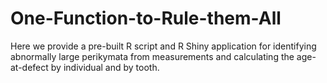 # One-Function-to-Rule-them-All
Here we provide a pre-built R script and R Shiny application for identifying abnormally large perikymata from measurements and calculating the age-at-defect by individual and by tooth. 
